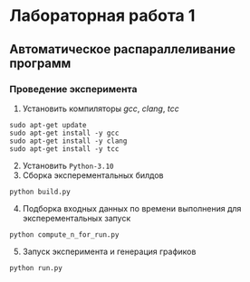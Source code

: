 # Лабораторная работа 1

## Автоматическое распараллеливание программ

### Проведение эксперимента

1. Установить компиляторы *gcc*, *clang*, *tcc*
```
sudo apt-get update
sudo apt-get install -y gcc  
sudo apt-get install -y clang
sudo apt-get install -y tcc
```
2. Установить `Python-3.10`
3. Сборка эксперементальных билдов
```
python build.py
```

4. Подборка входных данных по времени выполнения для эксперементальных запуск
```
python compute_n_for_run.py
```

5. Запуск эксперимента и генерация графиков
```
python run.py
```
